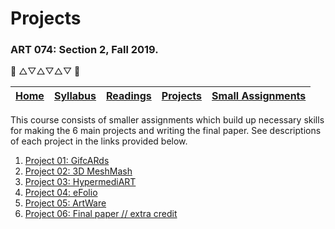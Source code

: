 # Projects
### ART 074: Section 2, Fall 2019.

:art: △▽△▽△▽ :art:

[Home](https://github.com/fewnew/art74-fall2019) | [Syllabus](https://github.com/fewnew/art74-fall2019/blob/master/syllabus.md#syllabus) | [Readings](https://github.com/fewnew/art74-fall2019/tree/master/Readings) | [Projects](https://github.com/fewnew/art74-fall2019/tree/master/projects) | [Small Assignments](https://github.com/fewnew/art74-fall2019/tree/master/small-assignments)
--- | --- | --- | --- | ---

This course consists of smaller assignments which build up necessary skills for making the 6 main projects and writing the final paper. See descriptions of each project in the links provided below.

1. [Project 01: GifcARds](https://github.com/fewnew/art74-fall2019/tree/master/projects/project1/readme.md)
2. [Project 02: 3D MeshMash](https://github.com/fewnew/art74-fall2019/blob/master/projects/project2/readme.md)
3. [Project 03: HypermediART](https://github.com/fewnew/art74-fall2019/tree/master/projects/project3/readme.md)
4. [Project 04: eFolio](https://github.com/fewnew/art74-fall2019/blob/master/projects/project4/readme.md)
5. [Project 05: ArtWare](https://github.com/fewnew/art74-fall2019/blob/master/projects/project5/readme.md)
6. [Project 06: Final paper // extra credit](https://github.com/fewnew/art74-fall/blob/master/projects/project6-finalpaper/readme.md)

